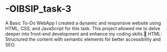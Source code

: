 # -OIBSIP_task-3
A Basic To-Do WebApp I created a dynamic and responsive website using HTML, CSS, and JavaScript for this task. This project allowed me to delve deeper into front-end development and enhance my coding skills.🔹 HTML: Structured the content with semantic elements for better accessibility and SEO.
